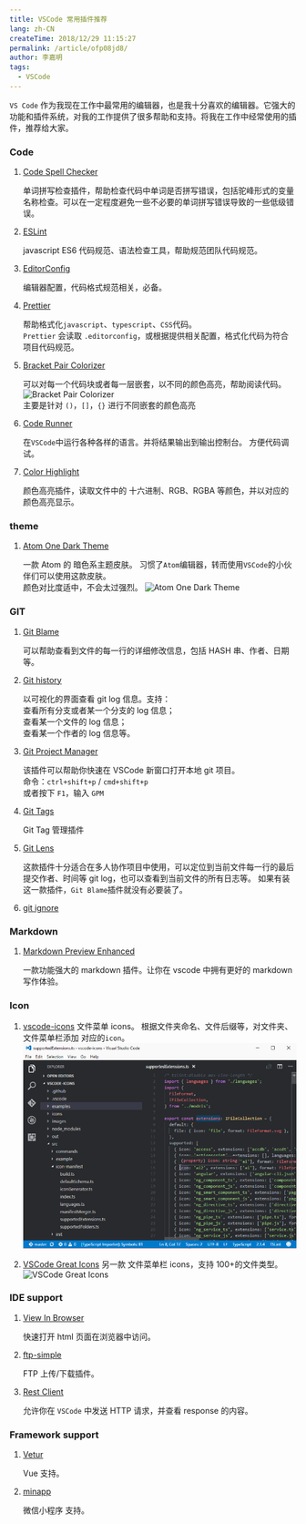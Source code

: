 ```yaml
---
title: VSCode 常用插件推荐
lang: zh-CN
createTime: 2018/12/29 11:15:27
permalink: /article/ofp08jd8/
author: 李嘉明
tags:
  - VSCode
---
```


`VS Code` 作为我现在工作中最常用的编辑器，也是我十分喜欢的编辑器。它强大的功能和插件系统，对我的工作提供了很多帮助和支持。将我在工作中经常使用的插件，推荐给大家。

<!-- more -->

### Code

1. [Code Spell Checker](https://github.com/Jason-Rev/vscode-spell-checker)

   单词拼写检查插件，帮助检查代码中单词是否拼写错误，包括驼峰形式的变量名称检查。可以在一定程度避免一些不必要的单词拼写错误导致的一些低级错误。

2. [ESLint](https://github.com/Microsoft/vscode-eslint)

   javascript ES6 代码规范、语法检查工具，帮助规范团队代码规范。

3. [EditorConfig](https://github.com/editorconfig/editorconfig-vscode)

   编辑器配置，代码格式规范相关，必备。

4. [Prettier](https://github.com/prettier/prettier-vscode)

   帮助格式化`javascript`、`typescript`、`CSS`代码。 <br />
   `Prettier` 会读取 `.editorconfig`，或根据提供相关配置，格式化代码为符合项目代码规范。

5. [Bracket Pair Colorizer](https://github.com/CoenraadS/BracketPair)

   可以对每一个代码块或者每一层嵌套，以不同的颜色高亮，帮助阅读代码。
   ![Bracket Pair Colorizer](https://github.com/CoenraadS/BracketPair/raw/develop/images/example.png) <br/>
   主要是针对 `()`，`[]`，`{}` 进行不同嵌套的颜色高亮

6. [Code Runner](https://github.com/formulahendry/vscode-code-runner)

   在`VSCode`中运行各种各样的语言。并将结果输出到输出控制台。
   方便代码调试。

7. [Color Highlight](https://github.com/sergiirocks/vscode-ext-color-highlight)

   颜色高亮插件，读取文件中的 十六进制、RGB、RGBA 等颜色，并以对应的颜色高亮显示。

### theme

1. [Atom One Dark Theme](https://github.com/akamud/vscode-theme-onedark)

   一款 Atom 的 暗色系主题皮肤。 习惯了`Atom`编辑器，转而使用`VSCode`的小伙伴们可以使用这款皮肤。<br/>
   颜色对比度适中，不会太过强烈。
   ![Atom One Dark Theme](https://raw.githubusercontent.com/akamud/vscode-theme-onedark/master/screenshots/preview.png)

### GIT

1. [Git Blame](https://marketplace.visualstudio.com/items?itemName=waderyan.gitblame)

   可以帮助查看到文件的每一行的详细修改信息，包括 HASH 串、作者、日期等。

2. [Git history](https://marketplace.visualstudio.com/items?itemName=donjayamanne.githistory)

   以可视化的界面查看 git log 信息。支持：<br/>
   查看所有分支或者某一个分支的 log 信息；<br/>
   查看某一个文件的 log 信息；<br/>
   查看某一个作者的 log 信息等。<br/>

3. [Git Project Manager](https://github.com/felipecaputo/git-project-manager)

   该插件可以帮助你快速在 VSCode 新窗口打开本地 git 项目。<br />
   命令：`ctrl+shift+p` / `cmd+shift+p` <br/>
   或者按下 `F1`，输入 `GPM`

4. [Git Tags](https://github.com/leftstick/vscode-git-tags)

   Git Tag 管理插件

5. [Git Lens](https://gitlens.amod.io/)

   这款插件十分适合在多人协作项目中使用，可以定位到当前文件每一行的最后提交作者、时间等 git log，也可以查看到当前文件的所有日志等。
   如果有装这一款插件，`Git Blame`插件就没有必要装了。

6. [git ignore](https://github.com/CodeZombieCH/vscode-gitignore)

### Markdown

1. [Markdown Preview Enhanced](https://shd101wyy.github.io/markdown-preview-enhanced)

   一款功能强大的 markdown 插件。让你在 vscode 中拥有更好的 markdown 写作体验。

### Icon

1. [vscode-icons](https://github.com/vscode-icons/vscode-icons)
   文件菜单 icons。 根据文件夹命名、文件后缀等，对文件夹、文件菜单栏添加 对应的`icon`。
   ![vscode-icons](https://raw.githubusercontent.com/vscode-icons/vscode-icons/master/images/screenshot.gif)

2. [VSCode Great Icons](https://marketplace.visualstudio.com/items?itemName=emmanuelbeziat.vscode-great-icons)
   另一款 文件菜单栏 icons，支持 100+的文件类型。<br/>
   ![VSCode Great Icons](https://raw.githubusercontent.com/EmmanuelBeziat/vscode-great-icons/icons-test/icons.jpg)

### IDE support

1. [View In Browser](https://github.com/hellopao/view-in-browser)

   快速打开 html 页面在浏览器中访问。

2. [ftp-simple](https://github.com/humy2833/FTP-Simple)

   FTP 上传/下载插件。

3. [Rest Client](https://github.com/Huachao/vscode-restclient)

   允许你在 `VSCode` 中发送 HTTP 请求，并查看 response 的内容。

### Framework support

1. [Vetur](https://github.com/vuejs/vetur)

   Vue 支持。

2. [minapp](https://github.com/wx-minapp/minapp-vscode)

   微信小程序 支持。
